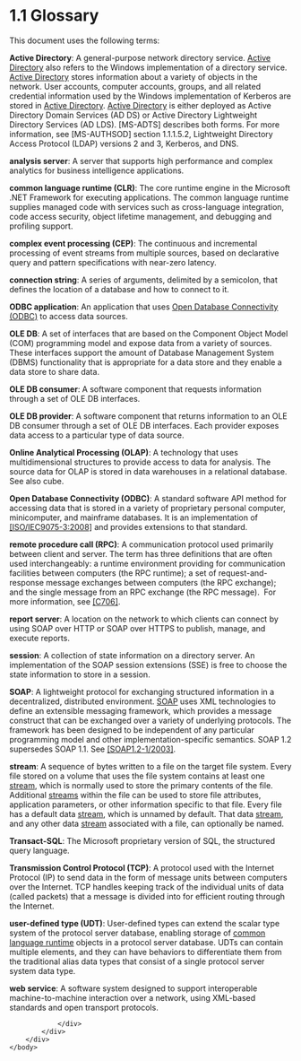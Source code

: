 <html dir="LTR" xmlns:mshelp="http://msdn.microsoft.com/mshelp" xmlns:ddue="http://ddue.schemas.microsoft.com/authoring/2003/5" xmlns:xlink="http://www.w3.org/1999/xlink" xmlns:tool="http://www.microsoft.com/tooltip">
    <head>
        <meta http-equiv="Content-Type" content="text/html; CHARSET=utf-8"></meta>
        <meta name="save" content="history"></meta>
        <title>1.1 Glossary</title>
        <xml>
            <mshelp:toctitle title="1.1 Glossary"></mshelp:toctitle>
            <mshelp:rltitle title="[MS-SSSO]: Glossary"></mshelp:rltitle>
            <mshelp:keyword index="A" term="20049766-3c6e-4f20-a20e-64785e88f6f2"></mshelp:keyword>
            <mshelp:attr name="DCSext.ContentType" value="open specification"></mshelp:attr>
            <mshelp:attr name="AssetID" value="20049766-3c6e-4f20-a20e-64785e88f6f2"></mshelp:attr>
            <mshelp:attr name="TopicType" value="kbRef"></mshelp:attr>
            <mshelp:attr name="DCSext.Title" value="[MS-SSSO]: Glossary" />
        </xml>
    </head>
    <body>
        <div id="header">
            <h1 class="heading">1.1 Glossary</h1>
        </div>
        <div id="mainSection">
            <div id="mainBody">
                <div id="allHistory" class="saveHistory"></div>
                <div id="sectionSection0" class="section" name="collapseableSection">
                    

<p>This document uses the following terms:</p>

<p><a id="gt_e467d927-17bf-49c9-98d1-96ddf61ddd90"><b>Active Directory</b>: A
general-purpose network directory service. </a><a href="20049766-3c6e-4f20-a20e-64785e88f6f2.html#gt_e467d927-17bf-49c9-98d1-96ddf61ddd90">Active Directory</a> also
refers to the Windows implementation of a directory service. <a href="20049766-3c6e-4f20-a20e-64785e88f6f2.html#gt_e467d927-17bf-49c9-98d1-96ddf61ddd90">Active Directory</a> stores
information about a variety of objects in the network. User accounts, computer
accounts, groups, and all related credential information used by the Windows
implementation of Kerberos are stored in <a href="20049766-3c6e-4f20-a20e-64785e88f6f2.html#gt_e467d927-17bf-49c9-98d1-96ddf61ddd90">Active Directory</a>. <a href="20049766-3c6e-4f20-a20e-64785e88f6f2.html#gt_e467d927-17bf-49c9-98d1-96ddf61ddd90">Active Directory</a> is either
deployed as Active Directory Domain Services (AD DS) or Active Directory
Lightweight Directory Services (AD LDS). <mshelp:link keywords="d2435927-0999-4c62-8c6d-13ba31a52e1a" tabindex="0">[MS-ADTS]</mshelp:link>
describes both forms. For more information, see <mshelp:link keywords="953d700a-57cb-4cf7-b0c3-a64f34581cc9" tabindex="0">[MS-AUTHSOD]</mshelp:link>
section 1.1.1.5.2, Lightweight Directory Access Protocol (LDAP) versions 2 and
3, Kerberos, and DNS.</p>

<p><a id="gt_3f8f73d9-c597-447c-b67e-47ec9930a916"><b>analysis server</b>: A server
that supports high performance and complex analytics for business intelligence
applications.</a></p>

<p><a id="gt_854253ea-e95f-40bb-9e99-cf5b1298db20"><b>common language runtime (CLR)</b>:
The core runtime engine in the Microsoft .NET Framework for executing
applications. The common language runtime supplies managed code with services
such as cross-language integration, code access security, object lifetime
management, and debugging and profiling support.</a></p>

<p><a id="gt_cdd92241-e9af-4c1f-af49-76373626468f"><b>complex event processing
(CEP)</b>: The continuous and incremental processing of event streams from
multiple sources, based on declarative query and pattern specifications with
near-zero latency.</a></p>

<p><a id="gt_03a9d0ca-2f10-4f3d-b910-052714a96f7d"><b>connection string</b>: A
series of arguments, delimited by a semicolon, that defines the location of a
database and how to connect to it.</a></p>

<p><a id="gt_e35646bd-5296-4877-9d38-c5939888423a"><b>ODBC application</b>: An
application that uses </a><a href="20049766-3c6e-4f20-a20e-64785e88f6f2.html#gt_7883fa02-8dc0-4154-894f-fe3a7bff153e">Open
Database Connectivity (ODBC)</a> to access data sources.</p>

<p><a id="gt_333f4fb1-4882-48df-bce6-f9961b408f31"><b>OLE DB</b>: A set of
interfaces that are based on the Component Object Model (COM) programming model
and expose data from a variety of sources. These interfaces support the amount
of Database Management System (DBMS) functionality that is appropriate for a
data store and they enable a data store to share data.</a></p>

<p><a id="gt_c9ba6694-bd6b-4571-991a-15522757f9ae"><b>OLE DB consumer</b>: A software
component that requests information through a set of OLE DB interfaces.</a></p>

<p><a id="gt_9a7e677f-b492-4893-b192-7034d9ad5851"><b>OLE DB provider</b>: A
software component that returns information to an OLE DB consumer through a set
of OLE DB interfaces. Each provider exposes data access to a particular type of
data source.</a></p>

<p><a id="gt_055c223a-52f1-4d41-b95b-d7c60eaa388f"><b>Online Analytical Processing
(OLAP)</b>: A technology that uses multidimensional structures to provide
access to data for analysis. The source data for OLAP is stored in data
warehouses in a relational database. See also cube.</a></p>

<p><a id="gt_7883fa02-8dc0-4154-894f-fe3a7bff153e"><b>Open Database Connectivity
(ODBC)</b>: A standard software API method for accessing data that is stored in
a variety of proprietary personal computer, minicomputer, and mainframe
databases. It is an implementation of </a><a href="https://go.microsoft.com/fwlink/?LinkId=223900">[ISO/IEC9075-3:2008]</a>
and provides extensions to that standard.</p>

<p><a id="gt_8a7f6700-8311-45bc-af10-82e10accd331"><b>remote procedure call (RPC)</b>:
A communication protocol used primarily between client and server. The term has
three definitions that are often used interchangeably: a runtime environment
providing for communication facilities between computers (the RPC runtime); a
set of request-and-response message exchanges between computers (the RPC
exchange); and the single message from an RPC exchange (the RPC message).  For
more information, see </a><a href="https://go.microsoft.com/fwlink/?LinkId=89824">[C706]</a>.</p>

<p><a id="gt_cbdd3a12-e9ec-43e2-ac97-9c47f171f96a"><b>report server</b>: A location
on the network to which clients can connect by using SOAP over HTTP or SOAP
over HTTPS to publish, manage, and execute reports.</a></p>

<p><a id="gt_0cd96b80-a737-4f06-bca4-cf9efb449d12"><b>session</b>: A collection of
state information on a directory server. An implementation of the SOAP session
extensions (SSE) is free to choose the state information to store in a session.</a></p>

<p><a id="gt_c1c313af-2310-4380-a6ea-c2cedc115958"><b>SOAP</b>: A lightweight
protocol for exchanging structured information in a decentralized, distributed
environment. </a><a href="20049766-3c6e-4f20-a20e-64785e88f6f2.html#gt_c1c313af-2310-4380-a6ea-c2cedc115958">SOAP</a>
uses XML technologies to define an extensible messaging framework, which
provides a message construct that can be exchanged over a variety of underlying
protocols. The framework has been designed to be independent of any particular
programming model and other implementation-specific semantics. SOAP 1.2
supersedes SOAP 1.1. See <a href="https://go.microsoft.com/fwlink/?LinkId=90521">[SOAP1.2-1/2003]</a>.</p>

<p><a id="gt_f3529cd8-50da-4f36-aa0b-66af455edbb6"><b>stream</b>: A sequence of
bytes written to a file on the target file system. Every file stored on a
volume that uses the file system contains at least one </a><a href="20049766-3c6e-4f20-a20e-64785e88f6f2.html#gt_f3529cd8-50da-4f36-aa0b-66af455edbb6">stream</a>, which is normally
used to store the primary contents of the file. Additional <a href="20049766-3c6e-4f20-a20e-64785e88f6f2.html#gt_f3529cd8-50da-4f36-aa0b-66af455edbb6">streams</a> within the file can
be used to store file attributes, application parameters, or other information
specific to that file. Every file has a default data <a href="20049766-3c6e-4f20-a20e-64785e88f6f2.html#gt_f3529cd8-50da-4f36-aa0b-66af455edbb6">stream</a>, which is unnamed by
default. That data <a href="20049766-3c6e-4f20-a20e-64785e88f6f2.html#gt_f3529cd8-50da-4f36-aa0b-66af455edbb6">stream</a>,
and any other data <a href="20049766-3c6e-4f20-a20e-64785e88f6f2.html#gt_f3529cd8-50da-4f36-aa0b-66af455edbb6">stream</a>
associated with a file, can optionally be named.</p>

<p><a id="gt_8a60c161-3d26-4379-9a9f-85d8aebb7496"><b>Transact-SQL</b>: The
Microsoft proprietary version of SQL, the structured query language.</a></p>

<p><a id="gt_b08d36f6-b5c6-4ce4-8d2d-6f2ab75ea4cb"><b>Transmission Control Protocol
(TCP)</b>: A protocol used with the Internet Protocol (IP) to send data in the
form of message units between computers over the Internet. TCP handles keeping
track of the individual units of data (called packets) that a message is
divided into for efficient routing through the Internet.</a></p>

<p><a id="gt_10a36f2b-2a1d-4d7f-b57d-261afca73727"><b>user-defined type (UDT)</b>:
User-defined types can extend the scalar type system of the protocol server
database, enabling storage of </a><a href="20049766-3c6e-4f20-a20e-64785e88f6f2.html#gt_854253ea-e95f-40bb-9e99-cf5b1298db20">common language runtime</a>
objects in a protocol server database. UDTs can contain multiple elements, and
they can have behaviors to differentiate them from the traditional alias data
types that consist of a single protocol server system data type.</p>

<p><a id="gt_a96bfb18-c329-40f5-89fd-df7a94b89882"><b>web service</b>: A software
system designed to support interoperable machine-to-machine interaction over a
network, using XML-based standards and open transport protocols.</a></p>


                </div>
            </div>
        </div>
    </body>
</html>